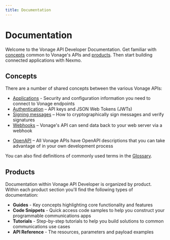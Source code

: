 ```yaml
---
title: Documentation
---
```


# Documentation

Welcome to the Vonage API Developer Documentation. Get familiar with [concepts](#concepts) common to Vonage's APIs and [products](#products). Then start building connected applications with Nexmo.

## Concepts

There are a number of shared concepts between the various Vonage APIs:

- [Applications](/concepts/guides/applications) - Security and configuration information you need to connect to Vonage endpoints
- [Authentication](/concepts/guides/authentication) – API keys and JSON Web Tokens (JWTs)
- [Signing messages](/concepts/guides/signing-messages) – How to cryptographically sign messages and verify signatures
- [Webhooks](/concepts/guides/webhooks) – Vonage's API can send data back to your web server via a webhook
* [OpenAPI](/concepts/guides/openapi) – All Vonage APIs have OpenAPI descriptions that you can take advantage of in your own development process

You can also find definitions of commonly used terms in the [Glossary](/concepts/guides/glossary).

## Products

Documentation within Vonage API Developer is organized by product. Within each product section you'll find the following types of documentation:

- **Guides** - Key concepts highlighting core functionality and features
- **Code Snippets** - Quick access code samples to help you construct your programmable communications apps
- **Tutorials** - Step-by-step tutorials to help you build solutions to common communications use cases
- **API Reference** - The resources, parameters and payload examples
